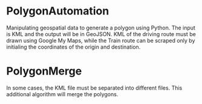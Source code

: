 # PolygonAutomation
Manipulating geospatial data to generate a polygon using Python.
The input is KML and the output will be in GeoJSON. 
KML of the driving route must be drawn using Google My Maps, while the Train route can be scraped only by initialing the coordinates of the origin and destination.

# PolygonMerge
In some cases, the KML file must be separated into different files.
This additional algorithm will merge the polygons.
